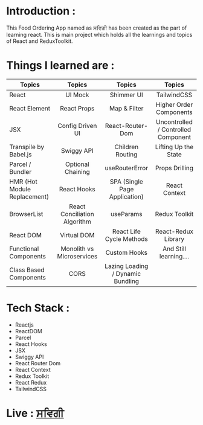 # Introduction :

This Food Ordering App named as ਸਵਿਗੀ has been created as the part of learning react. This is main project which holds all the learnings and topics of React and ReduxToolkit.

# Things I learned are :

| Topics                       |            Topics            |              Topics               |               Topics                |
| ---------------------------- | :--------------------------: | :-------------------------------: | :---------------------------------: |
| React                        |           UI Mock            |            Shimmer UI             |             TailwindCSS             |
| React Element                |         React Props          |           Map & Filter            |       Higher Order Components       |
| JSX                          |       Config Driven UI       |         React-Router-Dom          | Uncontrolled / Controlled Component |
| Transpile by Babel.js        |          Swiggy API          |         Children Routing          |        Lifting Up the State         |
| Parcel / Bundler             |      Optional Chaining       |          useRouterError           |           Props Drilling            |
| HMR (Hot Module Replacement) |         React Hooks          |   SPA (Single Page Application)   |            React Context            |
| BrowserList                  | React Conciliation Algorithm |             useParams             |            Redux Toolkit            |
| React DOM                    |         Virtual DOM          |     React Life Cycle Methods      |         React-Redux Library         |
| Functional Components        |  Monolith vs Microservices   |           Custom Hooks            |       And Still learning....        |
| Class Based Components       |             CORS             | Lazing Loading / Dynamic Bundling |                                     |

# Tech Stack :

- Reactjs
- ReactDOM
- Parcel
- React Hooks
- JSX
- Swiggy API
- React Router Dom
- React Context
- Redux Toolkit
- React Redux
- TailwindCSS

# Live : [ਸਵਿਗੀ](https://the-swiggy-app.vercel.app/)
